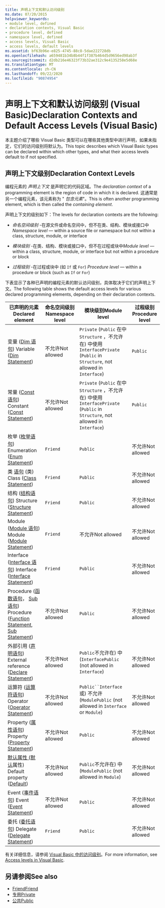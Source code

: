 ```yaml
---
title: 声明上下文和默认访问级别
ms.date: 07/20/2015
helpviewer_keywords:
- module level, defined
- declaration contexts, Visual Basic
- procedure level, defined
- namespace level, defined
- access levels, Visual Basic
- access levels, default levels
ms.assetid: bf63b96e-e825-4745-88c8-5dae222728db
ms.openlocfilehash: a659481b34b8b44f1f387b464d5d9656ed98ab3f
ms.sourcegitcommit: d2db216e46323f73b32ae312c9e4135258e5d68e
ms.translationtype: MT
ms.contentlocale: zh-CN
ms.lasthandoff: 09/22/2020
ms.locfileid: "90874954"
---
```

# <a name="declaration-contexts-and-default-access-levels-visual-basic"></a><span data-ttu-id="df1e2-102">声明上下文和默认访问级别 (Visual Basic)</span><span class="sxs-lookup"><span data-stu-id="df1e2-102">Declaration Contexts and Default Access Levels (Visual Basic)</span></span>

<span data-ttu-id="df1e2-103">本主题介绍了哪些 Visual Basic 类型可以在哪些其他类型中进行声明，如果未指定，它们的访问级别将默认为。</span><span class="sxs-lookup"><span data-stu-id="df1e2-103">This topic describes which Visual Basic types can be declared within which other types, and what their access levels default to if not specified.</span></span>  
  
## <a name="declaration-context-levels"></a><span data-ttu-id="df1e2-104">声明上下文级别</span><span class="sxs-lookup"><span data-stu-id="df1e2-104">Declaration Context Levels</span></span>  

 <span data-ttu-id="df1e2-105">编程元素的 *声明上下文* 是声明它的代码区域。</span><span class="sxs-lookup"><span data-stu-id="df1e2-105">The *declaration context* of a programming element is the region of code in which it is declared.</span></span> <span data-ttu-id="df1e2-106">这通常是另一个编程元素，该元素称为 " *包含元素*"。</span><span class="sxs-lookup"><span data-stu-id="df1e2-106">This is often another programming element, which is then called the *containing element*.</span></span>  
  
 <span data-ttu-id="df1e2-107">声明上下文的级别如下：</span><span class="sxs-lookup"><span data-stu-id="df1e2-107">The levels for declaration contexts are the following:</span></span>  
  
- <span data-ttu-id="df1e2-108">*命名空间级别* -在源文件或命名空间中，但不在类、结构、模块或接口中</span><span class="sxs-lookup"><span data-stu-id="df1e2-108">*Namespace level* — within a source file or namespace but not within a class, structure, module, or interface</span></span>  
  
- <span data-ttu-id="df1e2-109">*模块级别* -在类、结构、模块或接口中，但不在过程或块中</span><span class="sxs-lookup"><span data-stu-id="df1e2-109">*Module level* — within a class, structure, module, or interface but not within a procedure or block</span></span>  
  
- <span data-ttu-id="df1e2-110">*过程级别* -在过程或块中 (如 `If` 或 `For`) </span><span class="sxs-lookup"><span data-stu-id="df1e2-110">*Procedure level* — within a procedure or block (such as `If` or `For`)</span></span>  
  
 <span data-ttu-id="df1e2-111">下表显示了各种已声明的编程元素的默认访问级别，具体取决于它们的声明上下文。</span><span class="sxs-lookup"><span data-stu-id="df1e2-111">The following table shows the default access levels for various declared programming elements, depending on their declaration contexts.</span></span>  
  
|<span data-ttu-id="df1e2-112">已声明的元素</span><span class="sxs-lookup"><span data-stu-id="df1e2-112">Declared element</span></span>|<span data-ttu-id="df1e2-113">命名空间级别</span><span class="sxs-lookup"><span data-stu-id="df1e2-113">Namespace level</span></span>|<span data-ttu-id="df1e2-114">模块级别</span><span class="sxs-lookup"><span data-stu-id="df1e2-114">Module level</span></span>|<span data-ttu-id="df1e2-115">过程级别</span><span class="sxs-lookup"><span data-stu-id="df1e2-115">Procedure level</span></span>|  
|----------------------|---------------------|------------------|---------------------|  
|<span data-ttu-id="df1e2-116">变量 ([Dim 语句](dim-statement.md)) </span><span class="sxs-lookup"><span data-stu-id="df1e2-116">Variable ([Dim Statement](dim-statement.md))</span></span>|<span data-ttu-id="df1e2-117">不允许</span><span class="sxs-lookup"><span data-stu-id="df1e2-117">Not allowed</span></span>|<span data-ttu-id="df1e2-118">`Private` (`Public` 在中 `Structure` ，不允许在) 中使用 `Interface`</span><span class="sxs-lookup"><span data-stu-id="df1e2-118">`Private` (`Public` in `Structure`, not allowed in `Interface`)</span></span>|`Public`|  
|<span data-ttu-id="df1e2-119">常量 ([Const 语句](const-statement.md)) </span><span class="sxs-lookup"><span data-stu-id="df1e2-119">Constant ([Const Statement](const-statement.md))</span></span>|<span data-ttu-id="df1e2-120">不允许</span><span class="sxs-lookup"><span data-stu-id="df1e2-120">Not allowed</span></span>|<span data-ttu-id="df1e2-121">`Private` (`Public` 在中 `Structure` ，不允许在) 中使用 `Interface`</span><span class="sxs-lookup"><span data-stu-id="df1e2-121">`Private` (`Public` in `Structure`, not allowed in `Interface`)</span></span>|`Public`|  
|<span data-ttu-id="df1e2-122">枚举 ([枚举语句](enum-statement.md)) </span><span class="sxs-lookup"><span data-stu-id="df1e2-122">Enumeration ([Enum Statement](enum-statement.md))</span></span>|`Friend`|`Public`|<span data-ttu-id="df1e2-123">不允许</span><span class="sxs-lookup"><span data-stu-id="df1e2-123">Not allowed</span></span>|  
|<span data-ttu-id="df1e2-124">类 [语句](class-statement.md) (类) </span><span class="sxs-lookup"><span data-stu-id="df1e2-124">Class ([Class Statement](class-statement.md))</span></span>|`Friend`|`Public`|<span data-ttu-id="df1e2-125">不允许</span><span class="sxs-lookup"><span data-stu-id="df1e2-125">Not allowed</span></span>|  
|<span data-ttu-id="df1e2-126">结构 ([结构语句](structure-statement.md)) </span><span class="sxs-lookup"><span data-stu-id="df1e2-126">Structure ([Structure Statement](structure-statement.md))</span></span>|`Friend`|`Public`|<span data-ttu-id="df1e2-127">不允许</span><span class="sxs-lookup"><span data-stu-id="df1e2-127">Not allowed</span></span>|  
|<span data-ttu-id="df1e2-128">Module ([Module 语句](module-statement.md)) </span><span class="sxs-lookup"><span data-stu-id="df1e2-128">Module ([Module Statement](module-statement.md))</span></span>|`Friend`|<span data-ttu-id="df1e2-129">不允许</span><span class="sxs-lookup"><span data-stu-id="df1e2-129">Not allowed</span></span>|<span data-ttu-id="df1e2-130">不允许</span><span class="sxs-lookup"><span data-stu-id="df1e2-130">Not allowed</span></span>|  
|<span data-ttu-id="df1e2-131">Interface ([Interface 语句](interface-statement.md)) </span><span class="sxs-lookup"><span data-stu-id="df1e2-131">Interface ([Interface Statement](interface-statement.md))</span></span>|`Friend`|`Public`|<span data-ttu-id="df1e2-132">不允许</span><span class="sxs-lookup"><span data-stu-id="df1e2-132">Not allowed</span></span>|  
|<span data-ttu-id="df1e2-133">Procedure ([函数语句](function-statement.md)， [Sub 语句](sub-statement.md)) </span><span class="sxs-lookup"><span data-stu-id="df1e2-133">Procedure ([Function Statement](function-statement.md), [Sub Statement](sub-statement.md))</span></span>|<span data-ttu-id="df1e2-134">不允许</span><span class="sxs-lookup"><span data-stu-id="df1e2-134">Not allowed</span></span>|`Public`|<span data-ttu-id="df1e2-135">不允许</span><span class="sxs-lookup"><span data-stu-id="df1e2-135">Not allowed</span></span>|  
|<span data-ttu-id="df1e2-136">外部引用 ([声明语句](declare-statement.md)) </span><span class="sxs-lookup"><span data-stu-id="df1e2-136">External reference ([Declare Statement](declare-statement.md))</span></span>|<span data-ttu-id="df1e2-137">不允许</span><span class="sxs-lookup"><span data-stu-id="df1e2-137">Not allowed</span></span>|<span data-ttu-id="df1e2-138">`Public`不允许在) 中 (`Interface`</span><span class="sxs-lookup"><span data-stu-id="df1e2-138">`Public` (not allowed in `Interface`)</span></span>|<span data-ttu-id="df1e2-139">不允许</span><span class="sxs-lookup"><span data-stu-id="df1e2-139">Not allowed</span></span>|  
|<span data-ttu-id="df1e2-140">运算符 ([运算符语句](operator-statement.md)) </span><span class="sxs-lookup"><span data-stu-id="df1e2-140">Operator ([Operator Statement](operator-statement.md))</span></span>|<span data-ttu-id="df1e2-141">不允许</span><span class="sxs-lookup"><span data-stu-id="df1e2-141">Not allowed</span></span>|<span data-ttu-id="df1e2-142">`Public``Interface`或) 不允许 (`Module`</span><span class="sxs-lookup"><span data-stu-id="df1e2-142">`Public` (not allowed in `Interface` or `Module`)</span></span>|<span data-ttu-id="df1e2-143">不允许</span><span class="sxs-lookup"><span data-stu-id="df1e2-143">Not allowed</span></span>|  
|<span data-ttu-id="df1e2-144">Property ([属性语句](property-statement.md)) </span><span class="sxs-lookup"><span data-stu-id="df1e2-144">Property ([Property Statement](property-statement.md))</span></span>|<span data-ttu-id="df1e2-145">不允许</span><span class="sxs-lookup"><span data-stu-id="df1e2-145">Not allowed</span></span>|`Public`|<span data-ttu-id="df1e2-146">不允许</span><span class="sxs-lookup"><span data-stu-id="df1e2-146">Not allowed</span></span>|  
|<span data-ttu-id="df1e2-147">[默认属性 (默认](../modifiers/default.md)属性) </span><span class="sxs-lookup"><span data-stu-id="df1e2-147">Default property ([Default](../modifiers/default.md))</span></span>|<span data-ttu-id="df1e2-148">不允许</span><span class="sxs-lookup"><span data-stu-id="df1e2-148">Not allowed</span></span>|<span data-ttu-id="df1e2-149">`Public`不允许在) 中 (`Module`</span><span class="sxs-lookup"><span data-stu-id="df1e2-149">`Public` (not allowed in `Module`)</span></span>|<span data-ttu-id="df1e2-150">不允许</span><span class="sxs-lookup"><span data-stu-id="df1e2-150">Not allowed</span></span>|  
|<span data-ttu-id="df1e2-151">Event ([事件语句](event-statement.md)) </span><span class="sxs-lookup"><span data-stu-id="df1e2-151">Event ([Event Statement](event-statement.md))</span></span>|<span data-ttu-id="df1e2-152">不允许</span><span class="sxs-lookup"><span data-stu-id="df1e2-152">Not allowed</span></span>|`Public`|<span data-ttu-id="df1e2-153">不允许</span><span class="sxs-lookup"><span data-stu-id="df1e2-153">Not allowed</span></span>|  
|<span data-ttu-id="df1e2-154">委托 ([委托语句](delegate-statement.md)) </span><span class="sxs-lookup"><span data-stu-id="df1e2-154">Delegate ([Delegate Statement](delegate-statement.md))</span></span>|`Friend`|`Public`|<span data-ttu-id="df1e2-155">不允许</span><span class="sxs-lookup"><span data-stu-id="df1e2-155">Not allowed</span></span>|  
  
 <span data-ttu-id="df1e2-156">有关详细信息，请参阅 [Visual Basic 中的访问级别](../../programming-guide/language-features/declared-elements/access-levels.md)。</span><span class="sxs-lookup"><span data-stu-id="df1e2-156">For more information, see [Access levels in Visual Basic](../../programming-guide/language-features/declared-elements/access-levels.md).</span></span>  
  
## <a name="see-also"></a><span data-ttu-id="df1e2-157">另请参阅</span><span class="sxs-lookup"><span data-stu-id="df1e2-157">See also</span></span>

- [<span data-ttu-id="df1e2-158">Friend</span><span class="sxs-lookup"><span data-stu-id="df1e2-158">Friend</span></span>](../modifiers/friend.md)
- [<span data-ttu-id="df1e2-159">专用</span><span class="sxs-lookup"><span data-stu-id="df1e2-159">Private</span></span>](../modifiers/private.md)
- [<span data-ttu-id="df1e2-160">公共</span><span class="sxs-lookup"><span data-stu-id="df1e2-160">Public</span></span>](../modifiers/public.md)
